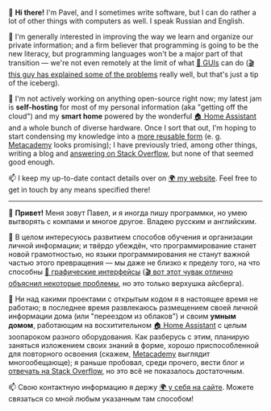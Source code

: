 👋 **Hi there!** I'm Pavel, and I sometimes write software, but I can do rather a lot of other things with computers as well. I speak Russian and English.

🤔 I'm generally interested in improving the way we learn and organize our private information; and a firm believer that programming is going to be the new literacy, but programming languages won't be a major part of that transition — we're not even remotely at the limit of what [📄 GUIs](https://en.wikipedia.org/wiki/Graphical_user_interface) can do ([🎬 this guy has explained some of the problems](https://www.youtube.com/watch?v=AItTqnTsVjA) really well, but that's just a tip of the iceberg).

🔭 I'm not actively working on anything open-source right now; my latest jam is **self-hosting** for most of my personal information (aka "getting off the cloud") and my **smart home** powered by the wonderful [🏠 Home Assistant](http://home-assistant.io/) and a whole bunch of diverse hardware. Once I sort that out, I'm hoping to start condensing my knowledge into a [more reusable form](https://github.com/D-side/skillforest) (e. g. [Metacademy](https://metacademy.org/) looks promising); I have previously tried, among other things, writing a blog and [answering on Stack Overflow](https://stackoverflow.com/users/2076787/d-side), but none of that seemed good enough.

📫 I keep my up-to-date contact details over on [🌍 my website](https://dside.ru/en/). Feel free to get in touch by any means specified there!

---

👋 **Привет!** Меня зовут Павел, и я иногда пишу программки, но умею вытворять с компами и многое другое. Владею русским и английским.

🤔 В целом интересуюсь развитием способов обучения и организации личной информации; и твёрдо убеждён, что программирование станет новой грамотностью, но языки программирования не станут важной частью этого превращения — мы даже не близко к пределу того, на что способны [📄 графические интерфейсы](https://ru.wikipedia.org/wiki/%D0%93%D1%80%D0%B0%D1%84%D0%B8%D1%87%D0%B5%D1%81%D0%BA%D0%B8%D0%B9_%D0%B8%D0%BD%D1%82%D0%B5%D1%80%D1%84%D0%B5%D0%B9%D1%81_%D0%BF%D0%BE%D0%BB%D1%8C%D0%B7%D0%BE%D0%B2%D0%B0%D1%82%D0%B5%D0%BB%D1%8F) ([🎬 вот этот чувак отлично объяснил некоторые проблемы](https://www.youtube.com/watch?v=AItTqnTsVjA), но это только верхушка айсберга).

🔭 Ни над какими проектами с открытым кодом я в настоящее время не работаю; в последнее время развлекаюсь размещением своей личной информации дома (или "переездом из облаков") и своим **умным домом**, работающим на восхитительном [🏠 Home Assistant](http://home-assistant.io/) с целым зоопароком разного оборудования. Как разберусь с этим, планирую заняться изложением своих знаний в форме, хорошо приспособленной для повторного освоения (скажем, [Metacademy](https://metacademy.org/) выглядит многообещающе); я раньше пробовал, среди прочего, вести блог и [отвечать на Stack Overflow](https://stackoverflow.com/users/2076787/d-side), но это всё не показалось достаточным.

📫 Свою контактную информацию я держу [🌍 у себя на сайте](https://dside.ru/en/). Можете связаться со мной любым указанным там способом!
